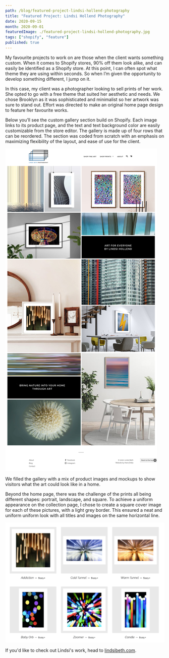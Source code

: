 ```yaml
---
path: /blog/featured-project-lindsi-hollend-photography
title: "Featured Project: Lindsi Hollend Photography"
date: 2020-09-15
month: 2020-09-01
featuredImage: ./featured-project-lindsi-hollend-photography.jpg
tags: ["shopify", "feature"]
published: true
---
```


My favourite projects to work on are those when the client wants something custom. When it comes to Shopify stores, 90% off them look alike, and can easily be identified as a Shopify store. At this point, I can often spot what theme they are using within seconds. So when I’m given the opportunity to develop something different, I jump on it.

In this case, my client was a photographer looking to sell prints of her work. She opted to go with a free theme that suited her aesthetic and needs. We chose Brooklyn as it was sophisticated and minimalist so her artwork was sure to stand out. Effort was directed to make an original home page design to feature her favourite works.

Below you’ll see the custom gallery section build on Shopify. Each image links to its product page, and the text and text background color are easily customizable from the store editor. The gallery is made up of four rows that can be reordered. The section was coded from scratch with an emphasis on maximizing flexibility of the layout, and ease of use for the client.

![Home Page Gallery](./custom-photo-gallery-shopify-home-page.jpg)

We filled the gallery with a mix of product images and mockups to show visitors what the art could look like in a home.

Beyond the home page, there was the challenge of the prints all being different shapes: portrait, landscape, and square. To achieve a uniform appearance on the collection page, I chose to create a square cover image for each of these pictures, with a light grey border. This ensured a neat and uniform uniform look with all titles and images on the same horizontal line.

![Collection Page](./collections-page-grid.png)

If you'd like to check out Lindsi's work, head to <a href="https://shop.lindsibeth.com" target="_blank">lindsibeth.com</a>.
